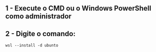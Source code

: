 ## 1 - Execute o CMD ou o Windows PowerShell como administrador
## 2 - Digite o comando:
    wsl --install -d ubunto

